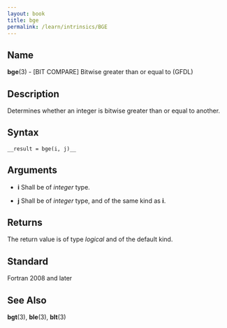 ```yaml
---
layout: book
title: bge
permalink: /learn/intrinsics/BGE
---
```

## __Name__

__bge__(3) - \[BIT COMPARE\] Bitwise greater than or equal to
(GFDL)

## __Description__

Determines whether an integer is bitwise greater than or equal to
another.

## __Syntax__

    __result = bge(i, j)__

## __Arguments__

  - __i__
    Shall be of _integer_ type.

  - __j__
    Shall be of _integer_ type, and of the same kind as __i__.

## __Returns__

The return value is of type _logical_ and of the default kind.

## __Standard__

Fortran 2008 and later

## __See Also__

__bgt__(3), __ble__(3), __blt__(3)
